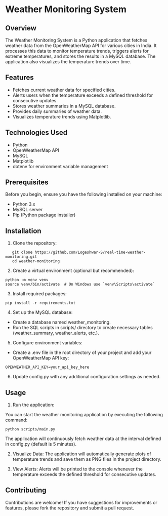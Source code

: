 # Weather Monitoring System

## Overview

The Weather Monitoring System is a Python application that fetches weather data from the OpenWeatherMap API for various cities in India. It processes this data to monitor temperature trends, triggers alerts for extreme temperatures, and stores the results in a MySQL database. The application also visualizes the temperature trends over time.

## Features

- Fetches current weather data for specified cities.
- Alerts users when the temperature exceeds a defined threshold for consecutive updates.
- Stores weather summaries in a MySQL database.
- Provides daily summaries of weather data.
- Visualizes temperature trends using Matplotlib.

## Technologies Used

- Python
- OpenWeatherMap API
- MySQL
- Matplotlib
- dotenv for environment variable management

## Prerequisites

Before you begin, ensure you have the following installed on your machine:

- Python 3.x
- MySQL server
- Pip (Python package installer)

## Installation

1. Clone the repository:

```
   git clone https://github.com/Logeshwar-S/real-time-weather-monitoring.git
   cd weather-monitoring
```
2. Create a virtual environment (optional but recommended):

```
python -m venv venv
source venv/bin/activate  # On Windows use `venv\Scripts\activate`
```
3. Install required packages:

```
pip install -r requirements.txt
```

4. Set up the MySQL database:

- Create a database named weather_monitoring.
- Run the SQL scripts in scripts/ directory to create necessary tables (weather_summary, weather_alerts, etc.).

5. Configure environment variables:
- Create a .env file in the root directory of your project and add your OpenWeatherMap API key:
```
OPENWEATHER_API_KEY=your_api_key_here
```

6. Update config.py with any additional configuration settings as needed.

## Usage
1. Run the application:

You can start the weather monitoring application by executing the following command:

```
python scripts/main.py
```
The application will continuously fetch weather data at the interval defined in config.py (default is 5 minutes).

2. Visualize Data: The application will automatically generate plots of temperature trends and save them as PNG files in the project directory.

3. View Alerts: Alerts will be printed to the console whenever the temperature exceeds the defined threshold for consecutive updates.


## Contributing
Contributions are welcome! If you have suggestions for improvements or features, please fork the repository and submit a pull request.

